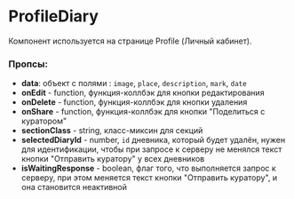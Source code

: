 # ProfileDiary

Компонент используется на странице Profile (Личный кабинет).

### Пропсы:

- **data**: объект с полями : `image`, `place`, `description`, `mark`, `date`
- **onEdit** - function, функция-коллбэк для кнопки редактирования
- **onDelete** - function, функция-коллбэк для кнопки удаления
- **onShare** - function, функция-коллбэк для кнопки "Поделиться с куратором"
- **sectionClass** - string, класс-миксин для секций
- **selectedDiaryId** - number, `id` дневника, который будет удалён, нужен для
  идентификации, чтобы при запросе к серверу не менялся текст кнопки "Отправить
  куратору" у всех дневников
- **isWaitingResponse** - boolean, флаг того, что выполняется запрос к серверу,
  при этом меняется текст кнопки "Отправить куратору", и она становится
  неактивной
